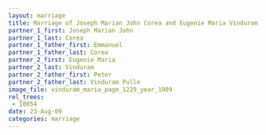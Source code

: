 ```yaml
---
layout: marriage
title: Marriage of Joseph Marian John Corea and Eugenie Maria Vinduram
partner_1_first: Joseph Marian John
partner_1_last: Corea
partner_1_father_first: Emmanuel
partner_1_father_last: Corea
partner_2_first: Eugenie Maria
partner_2_last: Vinduram
partner_2_father_first: Peter
partner_2_father_last: Vinduram Pulle
image_file: vinduram_maria_page_1229_year_1909
rel_trees:
 - I0854
date: 23-Aug-09
categories: marriage
---
```


